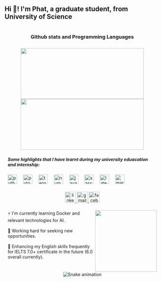 <h2 align="left">Hi 👋! I'm Phat, a graduate student, from University of Science</h2>

###

<div align="center" style="padding: 10px">
  <h3 style="margin: 10px;">Github stats and Programming Languages</h3> 
<br/>

<div align="center">
  <img src="https://github-readme-stats.vercel.app/api?username=MVPhat&show_icons=true&theme=highcontrast&rank_icon=github" height="165" width="400">
  <img src="https://github-readme-stats.vercel.app/api/top-langs/?username=MVPhat&layout=compact&theme=highcontrast&langs_count=6" height="165" width="400">
</div>

###

<h5 align="left">Some highlights that I have learnt during my university eduacation and internship:</h5>

###

<div align="left">
  <img src="https://cdn.jsdelivr.net/gh/devicons/devicon/icons/python/python-original.svg" height="30" alt="python logo"  />
  <img width="12" />
  <img src="https://cdn.jsdelivr.net/gh/devicons/devicon/icons/pytorch/pytorch-original.svg" height="30" alt="pytorch logo"  />
  <img width="12" />
  <img src="https://cdn.jsdelivr.net/gh/devicons/devicon/icons/tensorflow/tensorflow-original.svg" height="30" alt="tensorflow logo"  />
  <img width="12" />
  <img src="https://cdn.jsdelivr.net/gh/devicons/devicon/icons/numpy/numpy-original.svg" height="30" alt="numpy logo"  />
  <img width="12" />
  <img src="https://cdn.jsdelivr.net/gh/devicons/devicon/icons/javascript/javascript-original.svg" height="30" alt="javascript logo"  />
  <img width="12" />
  <img src="https://cdn.jsdelivr.net/gh/devicons/devicon/icons/sass/sass-original.svg" height="30" alt="sass logo"  />
  <img width="12" />
  <img src="https://skillicons.dev/icons?i=latex" height="30" alt="latex logo"  />
  <img width="12" />
  <img src="https://skillicons.dev/icons?i=md" height="30" alt="markdown logo"  />
</div>

###

<div align="center">
  <a href="https://www.linkedin.com/in/vinh-phat-mach-2bb6b4278/" target="_blank">
    <img src="https://img.shields.io/static/v1?message=LinkedIn&logo=linkedin&label=&color=0077B5&logoColor=white&labelColor=&style=for-the-badge" height="35" alt="linkedin logo"  />
  </a>
  <a href="mailto:machvinhphat2002@gmail.com" target="_blank">
    <img src="https://img.shields.io/static/v1?message=Gmail&logo=gmail&label=&color=D14836&logoColor=white&labelColor=&style=for-the-badge" height="35" alt="gmail logo"  />
  </a>
  <a href="https://www.facebook.com/phat.411/" target="_blank">
    <img src="https://img.shields.io/static/v1?message=Facebook&logo=facebook&label=&color=1877F2&logoColor=white&labelColor=&style=for-the-badge" height="35" alt="facebook logo"  />
  </a>
</div>

###

<img align="right" height="200" src="https://i.giphy.com/media/v1.Y2lkPTc5MGI3NjExcnNmaGo1OGdia3NnNTdoZWt4NXNmN2d2Nm5oc3dkenJ1cnc1ZTY4OSZlcD12MV9pbnRlcm5hbF9naWZfYnlfaWQmY3Q9Zw/JIX9t2j0ZTN9S/giphy.gif"  />

###

<p align="left">⚡ I'm currently learning Docker and relevant technologies for AI.<br><br>💪 Working hard for seeking new opportunities.<br><br>🚀 Enhancing my English skills frequently for IELTS 7.0+ certificate in the future (6.0 overall currently).</p>

###

<br clear="both">

<img src="https://raw.githubusercontent.com/mvphat/mvphat/output/snake.svg" alt="Snake animation" />

###
